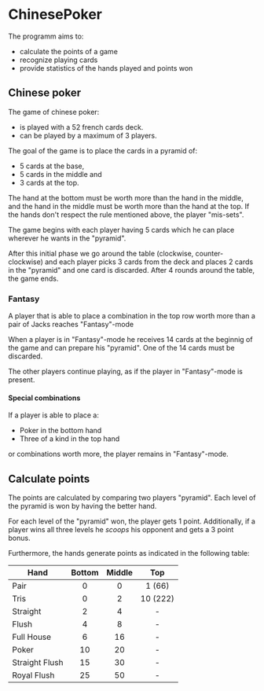 # ChinesePoker

The programm aims to:

* calculate the points of a game
* recognize playing cards
* provide statistics of the hands played and points won

## Chinese poker
The game of chinese poker: 

* is played with a 52 french cards deck. 
* can be played by a maximum of 3 players. 

The goal of the game is to place the cards in a pyramid of:

* 5 cards at the base,
* 5 cards in the middle and
* 3 cards at the top.

The hand at the bottom must be worth more than the hand in the middle, and the hand in the middle must be worth more than the hand at the top.
If the hands don't respect the rule mentioned above, the player "mis-sets".

The game begins with each player having 5 cards which he can place wherever he wants in the "pyramid".


After this initial phase we go around the table (clockwise, counter-clockwise) and each player picks 3 cards from the deck and places 2 cards in the "pyramid" and one card is discarded.
After 4 rounds around the table, the game ends.

### Fantasy
A player that is able to place a combination in the top row worth more than a pair of Jacks reaches "Fantasy"-mode

When a player is in "Fantasy"-mode he receives 14 cards at the beginnig of the game and can prepare his "pyramid". One of the 14 cards must be discarded. 

The other players continue playing, as if the player in "Fantasy"-mode is present. 

#### Special combinations
If a player is able to place a: 
 
* Poker in the bottom hand
* Three of a kind in the top hand

or combinations worth more, the player remains in "Fantasy"-mode.


## Calculate points
The points are calculated by comparing two players "pyramid". Each level of the pyramid is won by having the better hand. 

For each level of the "pyramid" won, the player gets 1 point. Additionally, if a player wins all three levels he *scoops* his opponent and gets a 3 point bonus.

Furthermore, the hands generate points as indicated in the following table:

| Hand      | Bottom | Middle | Top   |
| --------- |:------:|:------:|:------:|
| Pair | 0 | 0 | 1 (66) |
| Tris | 0 | 2 | 10 (222) |
| Straight | 2 | 4 | - |
| Flush | 4 | 8 | - |
| Full House | 6 | 16 | - |
| Poker | 10 | 20 | - |
| Straight Flush | 15 | 30 | - |
| Royal Flush | 25 | 50 | - |



